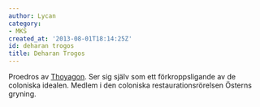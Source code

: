 ```yaml
---
author: Lycan
category:
- MKS
created_at: '2013-08-01T18:14:25Z'
id: deharan trogos
title: Deharan Trogos
---
```

Proedros av [Thoyagon]. Ser sig själv som ett förkroppsligande av de coloniska idealen. Medlem i den coloniska restaurationsrörelsen Österns gryning.

  [Thoyagon]: Thoyagon